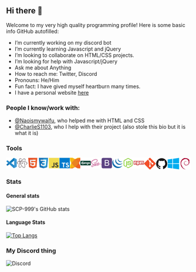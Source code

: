 ## Hi there 👋
Welcome to my very high quality programming profile! Here is some basic info GitHub autofilled:
- I’m currently working on my discord bot
- I’m currently learning Javascript and jQuery
- I’m looking to collaborate on HTML/CSS projects.
- I’m looking for help with Javascript/jQuery 
- Ask me about Anything 
- How to reach me: Twitter, Discord
- Pronouns: He/Him
- Fun fact: I have gived myself heartburn many times.
- I have a personal website [here](https://theblobscp.github.io)
### People I know/work with:
- [@Naoismywaifu](https://github.com/Naoismywaifu), who helped me with HTML and CSS
- [@CharlieS1103](https://github.com/CharlieS1103), who I help with their project (also stole this bio but it is what it is)

### Tools
<div style="display: flex;">
<a href="https://code.visualstudio.com/">
<img src="https://raw.githubusercontent.com/devicons/devicon/master/icons/vscode/vscode-original.svg" width="32" length="32" alt="Visual Studio Code" />
</a>
<a href="https://atom.io/">
<img src="https://raw.githubusercontent.com/devicons/devicon/master/icons/atom/atom-original.svg" width="32" length="32" alt="Atom" />
</a>
<a href="https://www.w3.org/html/">
<img src="https://raw.githubusercontent.com/devicons/devicon/master/icons/html5/html5-original.svg" width="32" length="32" alt="HTML5" />
</a>
<a href="https://www.w3.org/Style/CSS/Overview.en.html">
<img src="https://raw.githubusercontent.com/devicons/devicon/master/icons/css3/css3-original.svg" width="32" length="32" alt="CSS3" />
</a>
<a href="https://www.javascript.com/">
<img src="https://raw.githubusercontent.com/devicons/devicon/master/icons/javascript/javascript-original.svg" width="32" length="32" alt="JavaScript" />
 </a>
<a href="https://www.typescriptlang.org/">
<img src="https://raw.githubusercontent.com/devicons/devicon/master/icons/typescript/typescript-original.svg" width="32" length="32" alt="TypeScript" />
</a>
<a href="https://haxe.org/">
<img src="https://raw.githubusercontent.com/devicons/devicon/master/icons/haxe/haxe-original.svg" width="32" length="32" alt="Haxe" />
</a>
<a href="https://www.djangoproject.com/">
<img src="https://raw.githubusercontent.com/devicons/devicon/master/icons/django/django-original.svg" width="32" length="32" alt="Django" />
</a>
<a href="https://sass-lang.com/">
<img src="https://raw.githubusercontent.com/devicons/devicon/master/icons/sass/sass-original.svg" width="32" length="32" alt="Sass" />
</a>
<a href="https://getbootstrap.com/">
<img src="https://raw.githubusercontent.com/devicons/devicon/master/icons/bootstrap/bootstrap-plain.svg" width="32" length="32" alt="Bootstrap" />
</a>
<a href="https://jquery.com/">
<img src="https://raw.githubusercontent.com/devicons/devicon/master/icons/jquery/jquery-original.svg" width="32" length="32" alt="jQuery" />
</a>
<a href="https://nodejs.org/en/">
<img src="https://raw.githubusercontent.com/devicons/devicon/master/icons/nodejs/nodejs-original.svg" width="32" length="32" alt="Node.js" />
</a>
<a href="https://www.npmjs.com/">
<img src="https://raw.githubusercontent.com/devicons/devicon/master/icons/npm/npm-original-wordmark.svg" width="32" length="32" alt="npm" />
</a>
<img src="https://raw.githubusercontent.com/devicons/devicon/master/icons/git/git-original.svg" width="32" length="32" alt= "Git" />
<img src="https://raw.githubusercontent.com/devicons/devicon/master/icons/github/github-original.svg" width="32" length="32" alt="GitHub" />
<img src="https://raw.githubusercontent.com/devicons/devicon/master/icons/windows8/windows8-original.svg" width="32" length="32" alt="Windows 10" />
<img src="https://raw.githubusercontent.com/devicons/devicon/master/icons/debian/debian-original.svg" width="32" length="32" alt="Debian" />
</div>

### Stats
#### General stats
![SCP-999's GitHub stats](https://github-readme-stats.vercel.app/api?username=theblobscp&count_private=true&show_icons=true&theme=radical)

#### Language Stats
[![Top Langs](https://github-readme-stats.vercel.app/api/top-langs/?username=theblobscp&count_private=true&show_icons=true&theme=radical)](https://github.com/anuraghazra/github-readme-stats)
 
### My Discord thing
![Discord](https://discord.c99.nl/widget/theme-1/718291524130963550.png)
